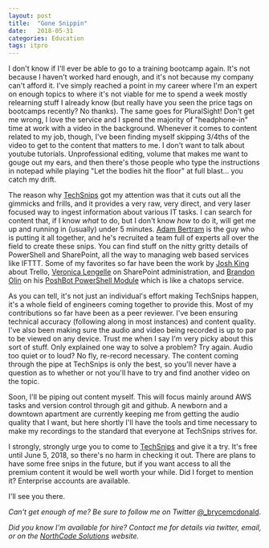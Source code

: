 ```yaml
---
layout: post
title:  "Gone Snippin"
date:   2018-05-31
categories: Education
tags: itpro
---
```


I don't know if I'll ever be able to go to a training bootcamp again.  It's not because I haven't worked hard enough, and it's not because my company can't afford it.  I've simply reached a point in my career where I'm an expert on enough topics to where it's not viable for me to spend a week mostly relearning stuff I already know (but really have you seen the price tags on bootcamps recently?  No thanks).  The same goes for PluralSight!  Don't get me wrong, I love the service and I spend the majority of "headphone-in" time at work with a video in the background.  Whenever it comes to content related to my job, though, I've been finding myself skipping 3/4ths of the video to get to the content that matters to me.  I don't want to talk about youtube tutorials.  Unprofessional editing, volume that makes me want to gouge out my ears, and then there's those people who type the instructions in notepad while playing "Let the bodies hit the floor" at full blast...  you catch my drift.

The reason why [TechSnips](https://www.techsnips.io) got my attention was that it cuts out all the gimmicks and frills, and it provides a very raw, very direct, and very laser focused way to ingest information about various IT tasks.  I can search for content that, if I know _what_ to do, but I don't know _how_ to do it, will get me up and running in (usually) under 5 minutes.  [Adam Bertram](http://www.adamtheautomator.com) is the guy who is putting it all together, and he's recruited a team full of experts all over the field to create these snips.  You can find stuff on the nitty gritty details of PowerShell and SharePoint, all the way to managing web based services like IFTTT.  Some of my favorites so far have been the work by [Josh King](https://king.geek.nz/) about Trello, [Veronica Lengelle](https://veronicageek.com/) on SharePoint administration, and [Brandon Olin](https://devblackops.io/) on his [PoshBot PowerShell Module](https://github.com/poshbotio/PoshBot) which is like a chatops service.

As you can tell, it's not just an individual's effort making TechSnips happen, it's a whole field of engineers coming together to provide this.  Most of my contributions so far have been as a peer reviewer.  I've been ensuring technical accuracy (following along in most instances) and content quality.  I've also been making sure the audio and video being recorded is up to par to be viewed on any device.  Trust me when I say I'm very picky about this sort of stuff.  Only explained one way to solve a problem?  Try again.  Audio too quiet or to loud?  No fly, re-record necessary.  The content coming through the pipe at TechSnips is only the best, so you'll never have a question as to whether or not you'll have to try and find another video on the topic.

Soon, I'll be piping out content myself.  This will focus mainly around AWS tasks and version control through git and github.  A newborn and a downtown apartment are currently keeping me from getting the audio quality that I want, but here shortly I'll have the tools and time necessary to make my recordings to the standard that everyone at TechSnips strives for.

I strongly, strongly urge you to come to [TechSnips](https://www.techsnips.io) and give it a try.  It's free until June 5, 2018, so there's no harm in checking it out.  There are plans to have some free snips in the future, but if you want access to all the premium content it would be well worth your while.  Did I forget to mention it? Enterprise accounts are available.

I'll see you there.

_Can't get enough of me?  Be sure to follow me on Twitter_ [@_brycemcdonald](https://twitter.com/_brycemcdonald).

_Did you know I'm available for hire?  Contact me for details via twitter, email, or on the [NorthCode Solutions](http://www.northcodesolutions.com) website._